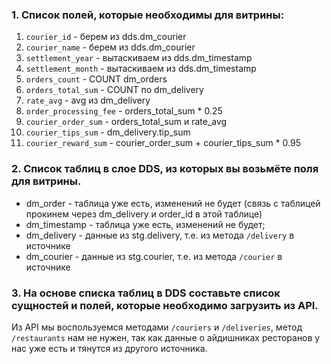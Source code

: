 ### 1. Список полей, которые необходимы для витрины: 
   1. `courier_id` - берем из dds.dm_courier
   2. `courier_name` - берем из dds.dm_courier
   3. `settlement_year` - вытаскиваем из dds.dm_timestamp
   4. `settlement_month` - вытаскиваем из dds.dm_timestamp
   5. `orders_count` - COUNT dm_orders
   6. `orders_total_sum` - COUNT по dm_delivery
   7. `rate_avg` - avg из dm_delivery
   8. `order_processing_fee` - orders_total_sum * 0.25
   9. `courier_order_sum` - orders_total_sum и rate_avg
   10. `courier_tips_sum` - dm_delivery.tip_sum
   11. `courier_reward_sum` - courier_order_sum + courier_tips_sum * 0.95


### 2. Список таблиц в слое DDS, из которых вы возьмёте поля для витрины. 
   - dm_order  - таблица уже есть, изменений не будет (связь с таблицей прокинем через dm_delivery и order_id в этой таблице)
   - dm_timestamp - таблица уже есть, изменений не будет;
   - dm_delivery - данные из stg.delivery, т.е. из метода `/delivery` в источнике
   - dm_courier - данные из stg.courier, т.е. из метода `/courier` в источнике
   

### 3. На основе списка таблиц в DDS составьте список сущностей и полей, которые необходимо загрузить из API.  
Из API мы воспользуемся методами `/couriers` и `/deliveries`, метод `/restaurants` нам не нужен, так как данные о айдишниках ресторанов у нас уже есть и тянутся из другого источника.


